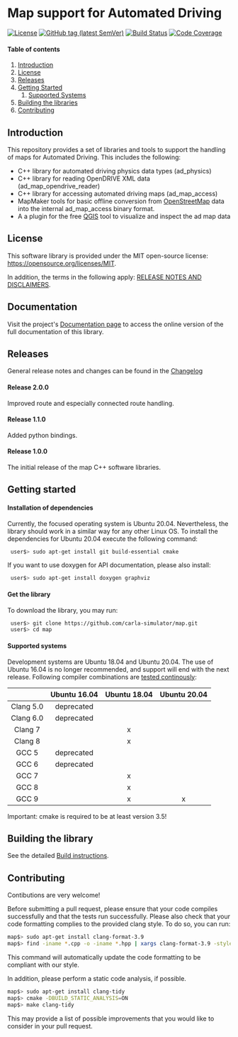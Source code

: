 # Map support for Automated Driving

[![License](https://img.shields.io/badge/License-MIT-yellow.svg)](https://opensource.org/licenses/MIT)
[![GitHub tag (latest SemVer)](https://img.shields.io/github/tag/carla-simulator/map.svg)](https://github.com/carla-simulator/map/releases/latest)
[![Build Status](https://github.com/carla-simulator/map/workflows/Build%20and%20Test%20of%20AD-Map%20Library/badge.svg?branch=master)](https://github.com/carla-simulator/map/actions?query=workflow%3A%22Build+and+Test+of+AD-Map+Library%22)
[![Code Coverage](https://codecov.io/gh/carla-simulator/map/branch/master/graph/badge.svg)](https://codecov.io/gh/carla-simulator/map)

#### Table of contents
1. [Introduction](#introduction)
2. [License](#license)
3. [Releases](#releases)
3. [Getting Started](#started)
   1. [Supported Systems](#systems)
4. [Building the libraries](#building)
6. [Contributing](#contributing)

## Introduction <a name="introduction"></a>
This repository provides a set of libraries and tools to support the handling of maps for Automated Driving. This includes the following:

- C++ library for automated driving physics data types (ad_physics)
- C++ library for reading OpenDRIVE XML data (ad_map_opendrive_reader)
- C++ library for accessing automated driving maps (ad_map_access)
- MapMaker tools for basic offline conversion from [OpenStreetMap](https://www.openstreetmap.org/) data into the internal ad_map_access
binary format.
- A a plugin for the free [QGIS](https://qgis.org/) tool to visualize and inspect the ad map data

## License <a name="license"></a>
This software library is provided under the MIT open-source license: https://opensource.org/licenses/MIT.

In addition, the terms in the following apply:
[RELEASE NOTES AND DISCLAIMERS](./RELEASE_NOTES_AND_DISCLAIMERS.md).

## Documentation
Visit the project's [Documentation page](https://ad-map-access.readthedocs.io/en/latest/) to access the online version of the full documentation of this library.

## Releases <a name="releases"></a>
General release notes and changes can be found in the [Changelog](https://ad-map-access.readthedocs.io/en/latest/CHANGELOG/index.html)

#### Release 2.0.0 <a name="release_2_0"></a>
Improved route and especially connected route handling.

#### Release 1.1.0 <a name="release_1_1"></a>
Added python bindings.

#### Release 1.0.0 <a name="release_1"></a>
The initial release of the map C++ software libraries.

## Getting started <a name="started"></a>

#### Installation of dependencies
Currently, the focused operating system is Ubuntu 20.04. Nevertheless, the library should work in a similar way for any other Linux OS.
To install the dependencies for Ubuntu 20.04 execute the following command:
```bash
 user$> sudo apt-get install git build-essential cmake
```

If you want to use doxygen for API documentation, please also install:
```bash
 user$> sudo apt-get install doxygen graphviz
```

#### Get the library
To download the library, you may run:
```bash
 user$> git clone https://github.com/carla-simulator/map.git
 user$> cd map
```

#### Supported systems <a name="systems"></a>
Development systems are Ubuntu 18.04 and Ubuntu 20.04. The use of Ubuntu 16.04 is no longer recommended, and support will end with the next release.
Following compiler combinations are [tested continously](https://github.com/carla-simulator/map/blob/master/.travis.yml):

|                 | Ubuntu 16.04 | Ubuntu 18.04 | Ubuntu 20.04 |
|:---------------:|:------------:|:------------:|:------------:|
|  Clang 5.0      |  deprecated  |              |              |
|  Clang 6.0      |  deprecated  |              |              |
|  Clang 7        |              |       x      |              |
|  Clang 8        |              |       x      |              |
|   GCC 5         |  deprecated  |              |              |
|   GCC 6         |  deprecated  |              |              |
|   GCC 7         |              |       x      |              |
|   GCC 8         |              |       x      |              |
|   GCC 9         |              |       x      |       x      |

Important: cmake is required to be at least version 3.5!

## Building the library <a name="building"></a>
See the detailed [Build instructions](https://ad-map-access.readthedocs.io/en/latest/BUILDING/index.html).

## Contributing <a name="contributing"></a>
Contibutions are very welcome!

Before submitting a pull request, please ensure that your code compiles successfully and that the tests run successfully.
Please also check that your code formatting complies to the provided clang style. To do so, you can run:
```bash
map$> sudo apt-get install clang-format-3.9
map$> find -iname *.cpp -o -iname *.hpp | xargs clang-format-3.9 -style=file -i
```
This command will automatically update the code formatting to be compliant with our style.

In addition, please perform a static code analysis, if possible.
```bash
map$> sudo apt-get install clang-tidy
map$> cmake -DBUILD_STATIC_ANALYSIS=ON
map$> make clang-tidy
```
This may provide a list of possible improvements that you would like to consider in your pull request.
